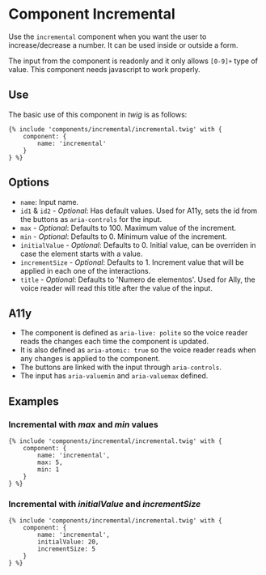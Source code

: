 # Component Incremental
Use the `incremental` component when you want the user to increase/decrease a number. It can be used inside or outside a form.

The input from the component is readonly and it only allows `[0-9]+` type of value.
This component needs javascript to work properly.

## Use
The basic use of this component in *twig* is as follows:
```twig
{% include 'components/incremental/incremental.twig' with {
    component: {
        name: 'incremental'
    }
} %}
```

## Options
+ `name`: Input name.
+ `id1` & `id2` - *Optional*: Has default values. Used for A11y, sets the id from the buttons as `aria-controls` for the input.
+ `max` - *Optional*: Defaults to 100. Maximum value of the increment.
+ `min` - *Optional*: Defaults to 0. Mínimum value of the increment.
+ `initialValue` - *Optional*: Defaults to 0. Initial value, can be overriden in case the element starts with a value.
+ `incrementSize` - *Optional*: Defaults to 1. Increment value that will be applied in each one of the interactions.
+ `title` - *Optional*: Defaults to 'Numero de elementos'. Used for Ally, the voice reader will read this title after the value of the input.

## A11y
+ The component is defined as `aria-live: polite` so the voice reader reads the changes each time the component is updated.
+ It is also defined as `aria-atomic: true` so the voice reader reads when any changes is applied to the component.
+ The buttons are linked with the input through `aria-controls`.
+ The input has `aria-valuemin` and `aria-valuemax` defined.

## Examples
### Incremental with *max* and *min* values
```twig
{% include 'components/incremental/incremental.twig' with {
    component: {
        name: 'incremental',
        max: 5,
        min: 1
    }
} %}
```

### Incremental with *initialValue* and *incrementSize*
```twig
{% include 'components/incremental/incremental.twig' with {
    component: {
        name: 'incremental',
        initialValue: 20,
        incrementSize: 5
    }
} %}
```
